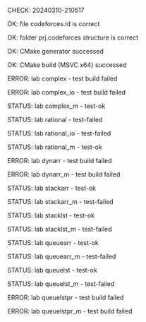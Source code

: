 CHECK: 20240310-210517
OK: file codeforces.id is correct
OK: folder prj.codeforces structure is correct
OK: CMake generator successed
OK: CMake build (MSVC x64) successed
ERROR: lab complex - test build failed
ERROR: lab complex_io - test build failed
STATUS: lab complex_m - test-ok
STATUS: lab rational - test-failed
STATUS: lab rational_io - test-failed
STATUS: lab rational_m - test-ok
ERROR: lab dynarr - test build failed
ERROR: lab dynarr_m - test build failed
STATUS: lab stackarr - test-ok
STATUS: lab stackarr_m - test-failed
STATUS: lab stacklst - test-ok
STATUS: lab stacklst_m - test-failed
STATUS: lab queuearr - test-ok
STATUS: lab queuearr_m - test-failed
STATUS: lab queuelst - test-ok
STATUS: lab queuelst_m - test-failed
ERROR: lab queuelstpr - test build failed
ERROR: lab queuelstpr_m - test build failed
